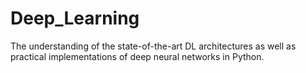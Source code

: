 # Deep_Learning

 The understanding of the state-of-the-art DL architectures as well as practical implementations of deep neural networks in Python.
